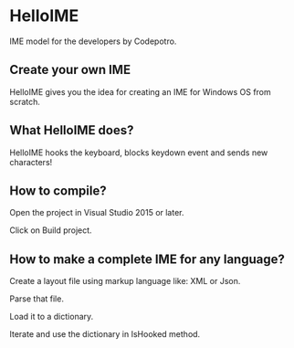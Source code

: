 # HelloIME
IME model for the developers by Codepotro.

## Create your own IME
HelloIME gives you the idea for creating an IME for Windows OS from scratch.

## What HelloIME does?
HelloIME hooks the keyboard, blocks keydown event and sends new characters!

## How to compile?

Open the project in Visual Studio 2015 or later.

Click on Build project.

## How to make a complete IME for any language?

Create a layout file using markup language like: XML or Json.

Parse that file.

Load it to a dictionary.

Iterate and use the dictionary in IsHooked method.

